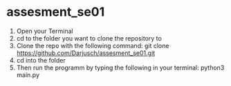 # assesment_se01

1. Open your Terminal
2. cd to the folder you want to clone the repository to
3. Clone the repo with the following command:
git clone https://github.com/Darjusch/assesment_se01.git
4. cd into the folder
5. Then run the programm by typing the following in your terminal:
python3 main.py
